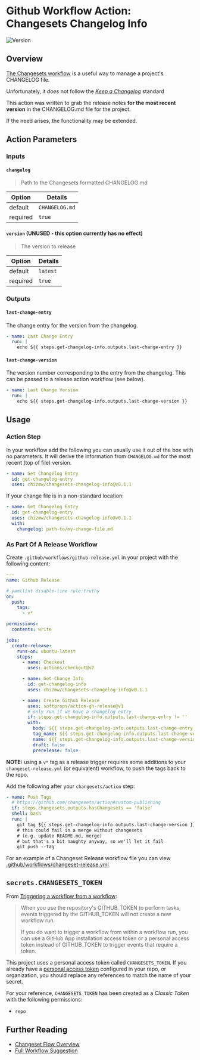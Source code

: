 # Github Workflow Action: Changesets Changelog Info

![Version](https://img.shields.io/badge/latest-v0.1.1-blue)

## Overview

[The Changesets workflow](https://github.com/changesets/changesets#readme) is a
useful way to manage a project's CHANGELOG file.

Unfortunately, it _does_ not follow the [_Keep a
Changelog_](https://github.com/olivierlacan/keep-a-changelog#readme) standard

This action was written to grab the release notes
**for the most recent version**
in the CHANGELOG.md file for the project.

If the need arises, the functionality may be extended.

## Action Parameters

### Inputs

#### `changelog`

> Path to the Changesets formatted CHANGELOG.md

| Option   | Details        |
| -------- | -------------- |
| default  | `CHANGELOG.md` |
| required | `true`         |

#### `version` (**UNUSED** - this option currently has no effect)

> The version to release

| Option   | Details  |
| -------- | -------- |
| default  | `latest` |
| required | `true`   |

### Outputs

#### `last-change-entry`

The change entry for the version from the changelog.

```yaml
- name: Last Change Entry
  run: |
    echo ${{ steps.get-changelog-info.outputs.last-change-entry }}
```

#### `last-change-version`

The version number corresponding to the entry from the changelog.
This can be passed to a release action workflow (see below).

```yaml
- name: Last Change Version
  run: |
    echo ${{ steps.get-changelog-info.outputs.last-change-version }}
```

## Usage

### Action Step

In your workflow add the following you can usually use it out of the box with
no parameters. It will derive the information from `CHANGELOG.md` for the most
recent (top of file) version.

```yaml
- name: Get Changelog Entry
  id: get-changelog-entry
  uses: chizmw/changesets-changelog-info@v0.1.1
```

If your change file is in a non-standard location:

```yaml
- name: Get Changelog Entry
  id: get-changelog-entry
  uses: chizmw/changesets-changelog-info@v0.1.1
  with:
    changelog: path-to/my-change-file.md
```

### As Part Of A Release Workflow

Create `.github/workflows/github-release.yml` in your project with the
following content:

<!-- markdownlint-disable MD013 -->

```yaml
---
name: Github Release

# yamllint disable-line rule:truthy
on:
  push:
    tags:
      - v*

permissions:
  contents: write

jobs:
  create-release:
    runs-on: ubuntu-latest
    steps:
      - name: Checkout
        uses: actions/checkout@v2

      - name: Get Change Info
        id: get-changelog-info
        uses: chizmw/changesets-changelog-info@v0.1.1

      - name: Create Github Release
        uses: softprops/action-gh-release@v1
        # only run if we have a changelog entry
        if: steps.get-changelog-info.outputs.last-change-entry != ''
        with:
          body: ${{ steps.get-changelog-info.outputs.last-change-entry }}
          tag_name: ${{ steps.get-changelog-info.outputs.last-change-version }}
          name: ${{ steps.get-changelog-info.outputs.last-change-version }}
          draft: false
          prerelease: false
```

<!-- markdownlint-enable MD013 -->

**NOTE:** using a `v*` tag as a release trigger requires some additions to your
`changeset-release.yml` (or equivalent) workflow, to push the tags back to the
repo.

Add the following after your `changesets/action` step:

```yaml
- name: Push Tags
  # https://github.com/changesets/action#custom-publishing
  if: steps.changesets.outputs.hasChangesets == 'false'
  shell: bash
  run: |
    git tag ${{ steps.get-changelog-info.outputs.last-change-version }}
    # this could fail in a merge without changesets
    # (e.g. update README.md, merge)
    # but that's a bit naughty anyway, so we'll let it fail
    git push --tag
```

For an example of a Changeset Release workflow file you can view
[.github/workflows/changeset-release.yml](.github/workflows/changeset-release.yml)

## `secrets.CHANGESETS_TOKEN`

From
[Triggering a workflow from a workflow](https://docs.github.com/en/actions/using-workflows/triggering-a-workflow#triggering-a-workflow-from-a-workflow):

> When you use the repository's GITHUB_TOKEN to perform tasks, events triggered
> by the GITHUB_TOKEN will not create a new workflow run.
>
> If you do want to trigger a workflow from within a workflow run, you can use
> a GitHub App installation access token or a personal access token instead of
> GITHUB_TOKEN to trigger events that require a token.

This project uses a personal access token called `CHANGESETS_TOKEN`.
If you already have a
[personal access token](https://github.com/settings/tokens)
configured in your repo, or organization, you should replace any references to
match the name of your secret.

For your reference, `CHANGESETS_TOKEN` has been created as a _Classic Token_
with the following permissions:

- `repo`

## Further Reading

- [Changeset Flow Overview](docs/changeset-flow-overview.md)
- [Full Workflow Suggestion](docs/full-workflow-suggestion.md)
